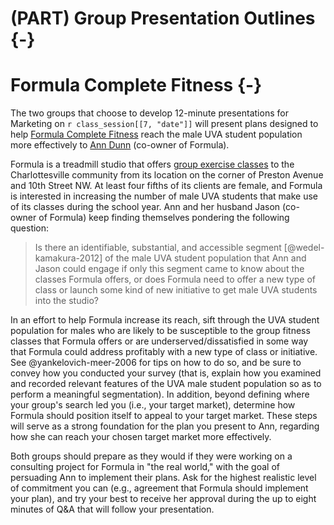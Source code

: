 # (PART) Group Presentation Outlines {-}

# Formula Complete Fitness {-}

The two groups that choose to develop 12-minute presentations for Marketing on
`r class_session[[7, "date"]]` will present plans designed to help [Formula
Complete Fitness][] reach the male UVA student population more effectively to
[Ann Dunn][about] (co-owner of Formula).

Formula is a treadmill studio that offers [group exercise classes][] to the
Charlottesville community from its location on the corner of Preston Avenue and
10th Street NW. At least four fifths of its clients are female, and Formula is
interested in increasing the number of male UVA students that make use of its
classes during the school year. Ann and her husband Jason (co-owner of Formula)
keep finding themselves pondering the following question:

> Is there an identifiable, substantial, and accessible segment
[@wedel-kamakura-2012] of the male UVA student population that Ann and Jason
could engage if only this segment came to know about the classes Formula offers,
or does Formula need to offer a new type of class or launch some kind of new
initiative to get male UVA students into the studio?

In an effort to help Formula increase its reach, sift through the UVA student
population for males who are likely to be susceptible to the group fitness
classes that Formula offers or are underserved/dissatisfied in some way that
Formula could address profitably with a new type of class or initiative. See
@yankelovich-meer-2006 for tips on how to do so, and be sure to convey how you
conducted your survey (that is, explain how you examined and recorded relevant
features of the UVA male student population so as to perform a meaningful
segmentation). In addition, beyond defining where your group's search led you
(i.e., your target market), determine how Formula should position itself to
appeal to your target market. These steps will serve as a strong foundation for
the plan you present to Ann, regarding how she can reach your chosen target
market more effectively.

Both groups should prepare as they would if they were working on a consulting
project for Formula in "the real world," with the goal of persuading Ann to
implement their plans. Ask for the highest realistic level of commitment
you can (e.g., agreement that Formula should implement your plan), and
try your best to receive her approval during the up to eight minutes of Q&A that
will follow your presentation.

[about]: https://www.formulacompletefitness.com/team
[Formula Complete Fitness]: https://www.formulacompletefitness.com/
[group exercise classes]: https://www.formulacompletefitness.com/our-classes
[just-case-reflection]: https://forms.gle/8JcDNRsskrgyW76c9
[Midpoint Course Evaluation Survey]: https://forms.gle/iMzbSVjojpspBwBL6
[Pledge Survey]: https://forms.gle/EDd6j8ipwL5xCrh17